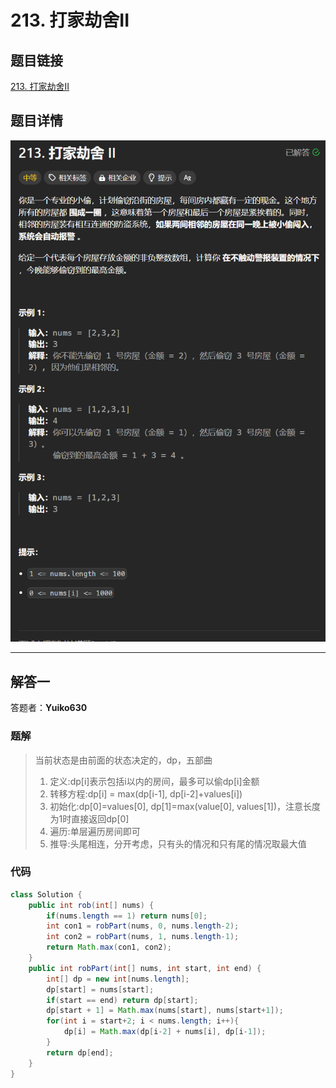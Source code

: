 # 213. 打家劫舍II
## 题目链接  
[213. 打家劫舍II](https://leetcode.cn/problems/house-robber-ii/)
## 题目详情
![题目图片](Img/213.png)

***
## 解答一
答题者：**Yuiko630**

### 题解
> 当前状态是由前面的状态决定的，dp，五部曲
>1. 定义:dp[i]表示包括i以内的房间，最多可以偷dp[i]金额
>2. 转移方程:dp[i] = max(dp[i-1], dp[i-2]+values[i])
>3. 初始化:dp[0]=values[0], dp[1]=max(value[0], values[1])，注意长度为1时直接返回dp[0]
>4. 遍历:单层遍历房间即可
>5. 推导:头尾相连，分开考虑，只有头的情况和只有尾的情况取最大值

### 代码
``` Java
class Solution {
    public int rob(int[] nums) {
        if(nums.length == 1) return nums[0];
        int con1 = robPart(nums, 0, nums.length-2);
        int con2 = robPart(nums, 1, nums.length-1);
        return Math.max(con1, con2);
    }
    public int robPart(int[] nums, int start, int end) {
        int[] dp = new int[nums.length];
        dp[start] = nums[start];
        if(start == end) return dp[start];
        dp[start + 1] = Math.max(nums[start], nums[start+1]);
        for(int i = start+2; i < nums.length; i++){
            dp[i] = Math.max(dp[i-2] + nums[i], dp[i-1]);
        }
        return dp[end];
    }
}
```